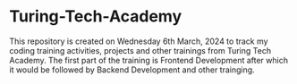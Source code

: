 # Turing-Tech-Academy

This repository is created on Wednesday 6th March, 2024 to track my coding training activities, projects and other trainings from Turing Tech Academy. The first part of the training is Frontend Development after which it would be followed by Backend Development and other trainging.
